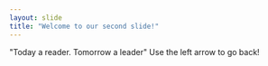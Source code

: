 ```yaml
---
layout: slide
title: "Welcome to our second slide!"
---
```

"Today a reader. Tomorrow a leader"
Use the left arrow to go back!
